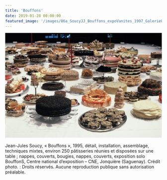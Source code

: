 ```yaml
---
title: 'Bouffons'
date: 2019-01-28 00:00:00
featured_image: '/images/06a_SoucyJJ_Bouffons_expoVanites_1997_GalerieUQAM_siteWeb_1053x704.jpg'
---
```


![](/images/06a_SoucyJJ_Bouffons_expoVanites_1997_GalerieUQAM_siteWeb_1053x704.jpg)

Jean-Jules Soucy, « Bouffons », 1995, détail, installation, assemblage, techniques mixtes, environ 250 pâtisseries réunies et disposées sur une table ; nappes, couverts, bougies, nappes, couverts, exposition solo BouffonS, Centre national d’exposition – CNE, Jonquière (Saguenay). Crédit photo. : Droits réservés. Aucune reproduction publique sans autorisation préalable.
